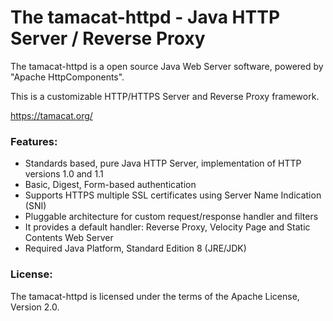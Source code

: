 # The tamacat-httpd - Java HTTP Server / Reverse Proxy
The tamacat-httpd is a open source Java Web Server software, powered by "Apache HttpComponents".

This is a customizable HTTP/HTTPS Server and Reverse Proxy framework.

<a href="https://tamacat.org/">https://tamacat.org/</a>

### Features:
- Standards based, pure Java HTTP Server, implementation of HTTP versions 1.0 and 1.1
- Basic, Digest, Form-based authentication
- Supports HTTPS multiple SSL certificates using Server Name Indication (SNI)
- Pluggable architecture for custom request/response handler and filters
- It provides a default handler: Reverse Proxy, Velocity Page and Static Contents Web Server
- Required Java Platform, Standard Edition 8 (JRE/JDK)

### License:
The tamacat-httpd is licensed under the terms of the Apache License, Version 2.0.